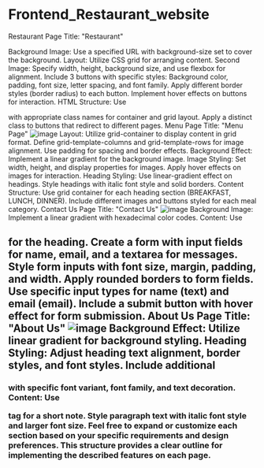 # Frontend_Restaurant_website

Restaurant Page
Title: "Restaurant"

Background Image: Use a specified URL with background-size set to cover the background.
Layout: Utilize CSS grid for arranging content.
Second Image:
Specify width, height, background size, and use flexbox for alignment.
Include 3 buttons with specific styles:
Background color, padding, font size, letter spacing, and font family.
Apply different border styles (border radius) to each button.
Implement hover effects on buttons for interaction.
HTML Structure:
Use <div> with appropriate class names for container and grid layout.
Apply a distinct class to buttons that redirect to different pages.
Menu Page
Title: "Menu Page"
![image](https://github.com/EKTAKHDE-github/Frontend_Restaurant_website/assets/141849760/e8d3ee75-aeec-4dc1-998a-72521c007afa)
Layout: Utilize grid-container to display content in grid format.
Define grid-template-columns and grid-template-rows for image alignment.
Use padding for spacing and border effects.
Background Effect: Implement a linear gradient for the background image.
Image Styling:
Set width, height, and display properties for images.
Apply hover effects on images for interaction.
Heading Styling:
Use linear-gradient effect on headings.
Style headings with italic font style and solid borders.
Content Structure:
Use grid container for each heading section (BREAKFAST, LUNCH, DINNER).
Include different images and buttons styled for each meal category.
Contact Us Page
Title: "Contact Us"
![image](https://github.com/EKTAKHDE-github/Frontend_Restaurant_website/assets/141849760/7f16d195-543b-47c0-88f8-f65fd37377c1)
Background Image: Implement a linear gradient with hexadecimal color codes.
Content:
Use <h2> for the heading.
Create a form with input fields for name, email, and a textarea for messages.
Style form inputs with font size, margin, padding, and width.
Apply rounded borders to form fields.
Use specific input types for name (text) and email (email).
Include a submit button with hover effect for form submission.
About Us Page
Title: "About Us"
![image](https://github.com/EKTAKHDE-github/Frontend_Restaurant_website/assets/141849760/4ab70457-b1b3-4631-be07-9d7ba0e6e6b5)
Background Effect: Utilize linear gradient for background styling.
Heading Styling:
Adjust heading text alignment, border styles, and font styles.
Include additional <h3> with specific font variant, font family, and text decoration.
Content:
Use <p> tag for a short note.
Style paragraph text with italic font style and larger font size.
Feel free to expand or customize each section based on your specific requirements and design preferences. This structure provides a clear outline for implementing the described features on each page.
